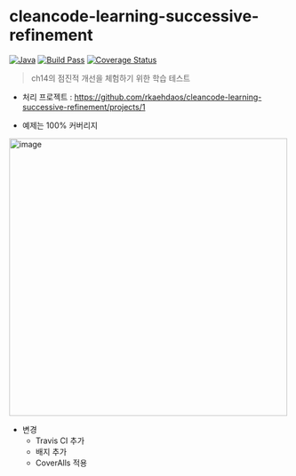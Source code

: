 # cleancode-learning-successive-refinement

[![Java](https://img.shields.io/badge/Java-007396?style=flat-square&logo=Java&logoColor=white)](https://www.oracle.com/java)
[![Build Pass](https://img.shields.io/travis/com/rkaehdaos/cleancode-learning-successive-refinement/master)](https://github.com/rkaehdaos/cleancode-learning-successive-refinement)
[![Coverage Status](https://coveralls.io/repos/github/rkaehdaos/cleancode-learning-successive-refinement/badge.svg?branch=cleancode-learning-successive-refinement-%2317)](https://coveralls.io/github/rkaehdaos/cleancode-learning-successive-refinement?branch=master)
>ch14의 점진적 개선을 체험하기 위한 학습 테스트

 
- 처리 프로젝트 : https://github.com/rkaehdaos/cleancode-learning-successive-refinement/projects/1

- 예제는 100% 커버리지 
<img width="500" alt="image" src="https://user-images.githubusercontent.com/13996827/148191122-7a9b13ed-3858-4f66-b768-459b274eb83b.png">

- 변경
  - Travis CI 추가
  - 배지 추가
  - CoverAlls 적용
